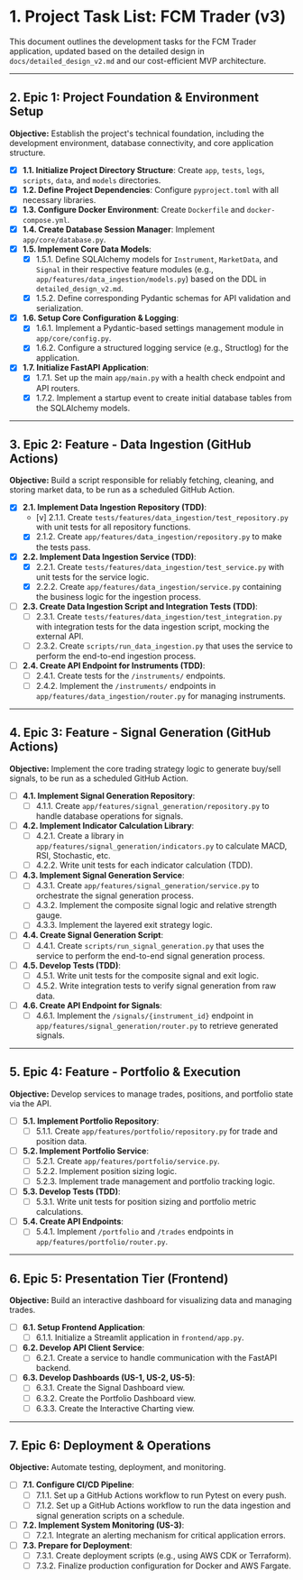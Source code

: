 # 1. Project Task List: FCM Trader (v3)

This document outlines the development tasks for the FCM Trader application, updated based on the detailed design in `docs/detailed_design_v2.md` and our cost-efficient MVP architecture.

---

## 2. Epic 1: Project Foundation & Environment Setup

**Objective:** Establish the project's technical foundation, including the development environment, database connectivity, and core application structure.

-   [x] **1.1. Initialize Project Directory Structure**: Create `app`, `tests`, `logs`, `scripts`, `data`, and `models` directories.
-   [x] **1.2. Define Project Dependencies**: Configure `pyproject.toml` with all necessary libraries.
-   [x] **1.3. Configure Docker Environment**: Create `Dockerfile` and `docker-compose.yml`.
-   [x] **1.4. Create Database Session Manager**: Implement `app/core/database.py`.
-   [x] **1.5. Implement Core Data Models**:
    -   [x] 1.5.1. Define SQLAlchemy models for `Instrument`, `MarketData`, and `Signal` in their respective feature modules (e.g., `app/features/data_ingestion/models.py`) based on the DDL in `detailed_design_v2.md`.
    -   [x] 1.5.2. Define corresponding Pydantic schemas for API validation and serialization.
-   [x] **1.6. Setup Core Configuration & Logging**:
    -   [x] 1.6.1. Implement a Pydantic-based settings management module in `app/core/config.py`.
    -   [x] 1.6.2. Configure a structured logging service (e.g., Structlog) for the application.
-   [x] **1.7. Initialize FastAPI Application**:
    -   [x] 1.7.1. Set up the main `app/main.py` with a health check endpoint and API routers.
    -   [x] 1.7.2. Implement a startup event to create initial database tables from the SQLAlchemy models.

---

## 3. Epic 2: Feature - Data Ingestion (GitHub Actions)

**Objective:** Build a script responsible for reliably fetching, cleaning, and storing market data, to be run as a scheduled GitHub Action.

-   [X] **2.1. Implement Data Ingestion Repository (TDD)**:
    -   [v] 2.1.1. Create `tests/features/data_ingestion/test_repository.py` with unit tests for all repository functions.
    -   [X] 2.1.2. Create `app/features/data_ingestion/repository.py` to make the tests pass.
-   [X] **2.2. Implement Data Ingestion Service (TDD)**:
    -   [X] 2.2.1. Create `tests/features/data_ingestion/test_service.py` with unit tests for the service logic.
    -   [X] 2.2.2. Create `app/features/data_ingestion/service.py` containing the business logic for the ingestion process.
-   [ ] **2.3. Create Data Ingestion Script and Integration Tests (TDD)**:
    -   [ ] 2.3.1. Create `tests/features/data_ingestion/test_integration.py` with integration tests for the data ingestion script, mocking the external API.
    -   [ ] 2.3.2. Create `scripts/run_data_ingestion.py` that uses the service to perform the end-to-end ingestion process.
-   [ ] **2.4. Create API Endpoint for Instruments (TDD)**:
    -   [ ] 2.4.1. Create tests for the `/instruments/` endpoints.
    -   [ ] 2.4.2. Implement the `/instruments/` endpoints in `app/features/data_ingestion/router.py` for managing instruments.

---

## 4. Epic 3: Feature - Signal Generation (GitHub Actions)

**Objective:** Implement the core trading strategy logic to generate buy/sell signals, to be run as a scheduled GitHub Action.

-   [ ] **4.1. Implement Signal Generation Repository**:
    -   [ ] 4.1.1. Create `app/features/signal_generation/repository.py` to handle database operations for signals.
-   [ ] **4.2. Implement Indicator Calculation Library**:
    -   [ ] 4.2.1. Create a library in `app/features/signal_generation/indicators.py` to calculate MACD, RSI, Stochastic, etc.
    -   [ ] 4.2.2. Write unit tests for each indicator calculation (TDD).
-   [ ] **4.3. Implement Signal Generation Service**:
    -   [ ] 4.3.1. Create `app/features/signal_generation/service.py` to orchestrate the signal generation process.
    -   [ ] 4.3.2. Implement the composite signal logic and relative strength gauge.
    -   [ ] 4.3.3. Implement the layered exit strategy logic.
-   [ ] **4.4. Create Signal Generation Script**:
    -   [ ] 4.4.1. Create `scripts/run_signal_generation.py` that uses the service to perform the end-to-end signal generation process.
-   [ ] **4.5. Develop Tests (TDD)**:
    -   [ ] 4.5.1. Write unit tests for the composite signal and exit logic.
    -   [ ] 4.5.2. Write integration tests to verify signal generation from raw data.
-   [ ] **4.6. Create API Endpoint for Signals**:
    -   [ ] 4.6.1. Implement the `/signals/{instrument_id}` endpoint in `app/features/signal_generation/router.py` to retrieve generated signals.

---

## 5. Epic 4: Feature - Portfolio & Execution

**Objective:** Develop services to manage trades, positions, and portfolio state via the API.

-   [ ] **5.1. Implement Portfolio Repository**:
    -   [ ] 5.1.1. Create `app/features/portfolio/repository.py` for trade and position data.
-   [ ] **5.2. Implement Portfolio Service**:
    -   [ ] 5.2.1. Create `app/features/portfolio/service.py`.
    -   [ ] 5.2.2. Implement position sizing logic.
    -   [ ] 5.2.3. Implement trade management and portfolio tracking logic.
-   [ ] **5.3. Develop Tests (TDD)**:
    -   [ ] 5.3.1. Write unit tests for position sizing and portfolio metric calculations.
-   [ ] **5.4. Create API Endpoints**:
    -   [ ] 5.4.1. Implement `/portfolio` and `/trades` endpoints in `app/features/portfolio/router.py`.

---

## 6. Epic 5: Presentation Tier (Frontend)

**Objective:** Build an interactive dashboard for visualizing data and managing trades.

-   [ ] **6.1. Setup Frontend Application**:
    -   [ ] 6.1.1. Initialize a Streamlit application in `frontend/app.py`.
-   [ ] **6.2. Develop API Client Service**:
    -   [ ] 6.2.1. Create a service to handle communication with the FastAPI backend.
-   [ ] **6.3. Develop Dashboards (US-1, US-2, US-5)**:
    -   [ ] 6.3.1. Create the Signal Dashboard view.
    -   [ ] 6.3.2. Create the Portfolio Dashboard view.
    -   [ ] 6.3.3. Create the Interactive Charting view.

---

## 7. Epic 6: Deployment & Operations

**Objective:** Automate testing, deployment, and monitoring.

-   [ ] **7.1. Configure CI/CD Pipeline**:
    -   [ ] 7.1.1. Set up a GitHub Actions workflow to run Pytest on every push.
    -   [ ] 7.1.2. Set up a GitHub Actions workflow to run the data ingestion and signal generation scripts on a schedule.
-   [ ] **7.2. Implement System Monitoring (US-3)**:
    -   [ ] 7.2.1. Integrate an alerting mechanism for critical application errors.
-   [ ] **7.3. Prepare for Deployment**:
    -   [ ] 7.3.1. Create deployment scripts (e.g., using AWS CDK or Terraform).
    -   [ ] 7.3.2. Finalize production configuration for Docker and AWS Fargate.
